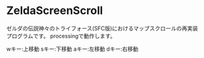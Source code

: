# ZeldaScreenScroll
ゼルダの伝説神々のトライフォース(SFC版)におけるマップスクロールの再実装プログラムです。
processingで動作します。

wキー:上移動
sキー:下移動
aキー:左移動
dキー:右移動

